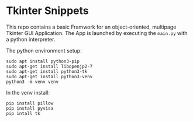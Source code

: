 # Tkinter Snippets #

This repo contains a basic Framwork for an object-oriented, multipage Tkinter GUI Application.
The App is launched by executing the ``main.py`` with a python interpreter.

The python environment setup:

    sudo apt install python3-pip
    sudo apt-get install libopenjp2-7
    sudo apt-get install python3-tk
    sudo apt-get install python3-venv
    python3 -m venv venv 

In the venv install:

    pip install pillow
    pip install pyvisa
    pip intall tk
